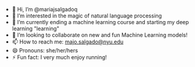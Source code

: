 - 👋 Hi, I’m @mariajsalgadoq
- 👀 I’m interested in the magic of natural language processing
- 🌱 I’m currently ending a machine learning course and starting my deep learning "learning"
- 💞️ I’m looking to collaborate on new and fun Machine Learning models!
- 📫 How to reach me: majo.salgado@nyu.edu
- 😄 Pronouns: she/her/hers
- ⚡ Fun fact: I very much enjoy running!

<!---
mariajsalgadoq/mariajsalgadoq is a ✨ special ✨ repository because its `README.md` (this file) appears on your GitHub profile.
You can click the Preview link to take a look at your changes.
--->
